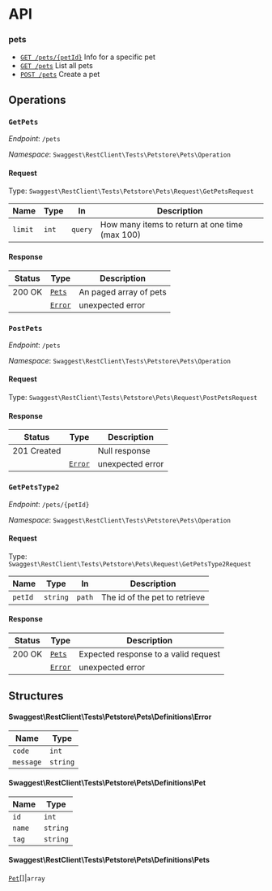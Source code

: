 # API

### pets

* [`GET /pets/{petId}`](#getpetstype2) Info for a specific pet
* [`GET /pets`](#getpets) List all pets
* [`POST /pets`](#postpets) Create a pet



## Operations

### `GetPets`



_Endpoint_: `/pets`

_Namespace_: `Swaggest\RestClient\Tests\Petstore\Pets\Operation`

#### Request
Type: `Swaggest\RestClient\Tests\Petstore\Pets\Request\GetPetsRequest`

|Name   |Type |In     |Description                                   |
|-------|-----|-------|----------------------------------------------|
|`limit`|`int`|`query`|How many items to return at one time (max 100)|





#### Response


|Status|Type                                                           |Description           |
|------|---------------------------------------------------------------|----------------------|
|200 OK|[`Pets`](#swaggestrestclienttestspetstorepetsdefinitionspets)  |An paged array of pets|
|      |[`Error`](#swaggestrestclienttestspetstorepetsdefinitionserror)|unexpected error      |

### `PostPets`



_Endpoint_: `/pets`

_Namespace_: `Swaggest\RestClient\Tests\Petstore\Pets\Operation`

#### Request
Type: `Swaggest\RestClient\Tests\Petstore\Pets\Request\PostPetsRequest`




#### Response


|Status     |Type                                                           |Description     |
|-----------|---------------------------------------------------------------|----------------|
|201 Created|                                                               |Null response   |
|           |[`Error`](#swaggestrestclienttestspetstorepetsdefinitionserror)|unexpected error|

### `GetPetsType2`



_Endpoint_: `/pets/{petId}`

_Namespace_: `Swaggest\RestClient\Tests\Petstore\Pets\Operation`

#### Request
Type: `Swaggest\RestClient\Tests\Petstore\Pets\Request\GetPetsType2Request`

|Name   |Type    |In    |Description                  |
|-------|--------|------|-----------------------------|
|`petId`|`string`|`path`|The id of the pet to retrieve|





#### Response


|Status|Type                                                           |Description                         |
|------|---------------------------------------------------------------|------------------------------------|
|200 OK|[`Pets`](#swaggestrestclienttestspetstorepetsdefinitionspets)  |Expected response to a valid request|
|      |[`Error`](#swaggestrestclienttestspetstorepetsdefinitionserror)|unexpected error                    |



## Structures

#### Swaggest\RestClient\Tests\Petstore\Pets\Definitions\Error
|Name     |Type    |
|---------|--------|
|`code`   |`int`   |
|`message`|`string`|

#### Swaggest\RestClient\Tests\Petstore\Pets\Definitions\Pet
|Name  |Type    |
|------|--------|
|`id`  |`int`   |
|`name`|`string`|
|`tag` |`string`|

#### Swaggest\RestClient\Tests\Petstore\Pets\Definitions\Pets
[`Pet`](#swaggestrestclienttestspetstorepetsdefinitionspet)[]&#124;`array`

